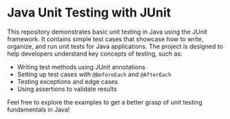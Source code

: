 # Java Unit Testing with JUnit

This repository demonstrates basic unit testing in Java using the JUnit framework. It contains simple test cases that showcase how to write, organize, and run unit tests for Java applications. The project is designed to help developers understand key concepts of testing, such as:

- Writing test methods using JUnit annotations
- Setting up test cases with `@BeforeEach` and `@AfterEach`
- Testing exceptions and edge cases
- Using assertions to validate results

Feel free to explore the examples to get a better grasp of unit testing fundamentals in Java!
